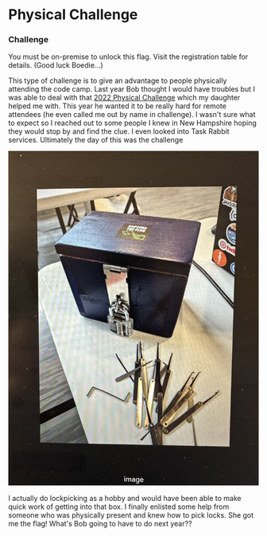 # Physical Challenge

### Challenge
You must be on-premise to unlock this flag.  Visit the registration table for details.  (Good luck Boedie...)

This type of challenge is to give an advantage to people physically attending the code camp.  Last year Bob thought I would have troubles but I was able to deal with 
that [2022 Physical Challenge](https://github.com/crowleysoftware/GSCC2022_CTF_Solutions/tree/main/RobertBoedigheimer/PhysicalChallenge) which my daughter helped me with.  This
year he wanted it to be really hard for remote attendees (he even called me out by name in challenge).  I wasn't sure what to expect so I reached out to some people I knew in New Hampshire hoping they would stop by and
find the clue.  I even looked into Task Rabbit services.  Ultimately the day of this was the challenge

![](physicalChallenge.jpg)

I actually do lockpicking as a hobby and would have been able to make quick work of getting into that box.  I finally enlisted some help from someone who was physically 
present and knew how to pick locks.  She got me the flag!  What's Bob going to have to do next year??
